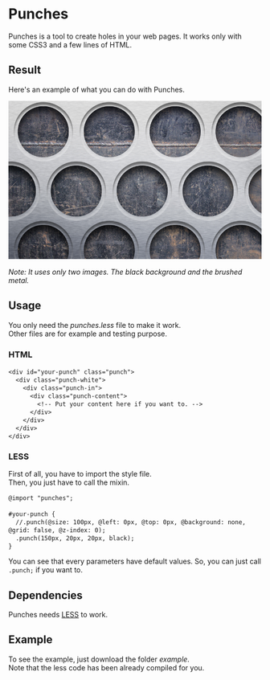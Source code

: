 Punches
=======

Punches is a tool to create holes in your web pages. It works only with some CSS3 and a few lines of HTML.


Result
------

Here's an example of what you can do with Punches.

![Punches Screenshot](https://github.com/BinaryBrain/Punches/blob/master/readme-images/screenshot2.png?raw=true)

_Note: It uses only two images. The black background and the brushed metal._

Usage
-----

You only need the _punches.less_ file to make it work.  
Other files are for example and testing purpose.

### HTML

```
<div id="your-punch" class="punch">
  <div class="punch-white">
    <div class="punch-in">
      <div class="punch-content">
	    <!-- Put your content here if you want to. -->
      </div>
    </div>
  </div>
</div>
```

### LESS

First of all, you have to import the style file.  
Then, you just have to call the mixin.

```
@import "punches";

#your-punch {
  //.punch(@size: 100px, @left: 0px, @top: 0px, @background: none, @grid: false, @z-index: 0);
  .punch(150px, 20px, 20px, black);
}
```
You can see that every parameters have default values. So, you can just call `.punch;` if you want to.

Dependencies
------------

Punches needs [LESS](http://lesscss.org) to work.

Example
-------

To see the example, just download the folder _example_.  
Note that the less code has been already compiled for you.
